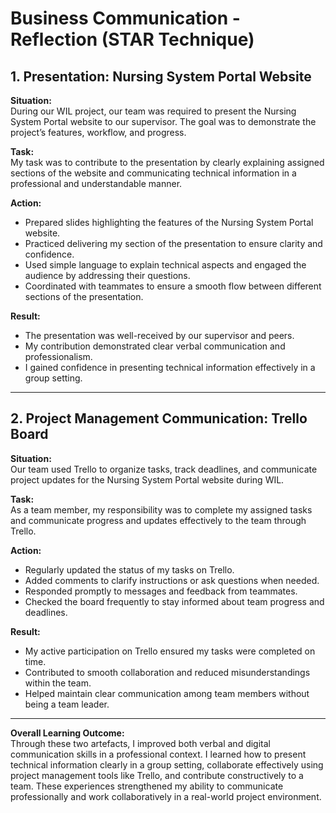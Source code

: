# Business Communication - Reflection (STAR Technique)

## 1. Presentation: Nursing System Portal Website

**Situation:**  
During our WIL project, our team was required to present the Nursing System Portal website to our supervisor. The goal was to demonstrate the project’s features, workflow, and progress.

**Task:**  
My task was to contribute to the presentation by clearly explaining assigned sections of the website and communicating technical information in a professional and understandable manner.

**Action:**  
- Prepared slides highlighting the features of the Nursing System Portal website.  
- Practiced delivering my section of the presentation to ensure clarity and confidence.  
- Used simple language to explain technical aspects and engaged the audience by addressing their questions.  
- Coordinated with teammates to ensure a smooth flow between different sections of the presentation.

**Result:**  
- The presentation was well-received by our supervisor and peers.  
- My contribution demonstrated clear verbal communication and professionalism.  
- I gained confidence in presenting technical information effectively in a group setting.

---

## 2. Project Management Communication: Trello Board 

**Situation:**  
Our team used Trello to organize tasks, track deadlines, and communicate project updates for the Nursing System Portal website during WIL.

**Task:**  
As a team member, my responsibility was to complete my assigned tasks and communicate progress and updates effectively to the team through Trello.

**Action:**  
- Regularly updated the status of my tasks on Trello.  
- Added comments to clarify instructions or ask questions when needed.  
- Responded promptly to messages and feedback from teammates.  
- Checked the board frequently to stay informed about team progress and deadlines.

**Result:**  
- My active participation on Trello ensured my tasks were completed on time.  
- Contributed to smooth collaboration and reduced misunderstandings within the team.  
- Helped maintain clear communication among team members without being a team leader.

---

**Overall Learning Outcome:**  
Through these two artefacts, I improved both verbal and digital communication skills in a professional context. I learned how to present technical information clearly in a group setting, collaborate effectively using project management tools like Trello, and contribute constructively to a team. These experiences strengthened my ability to communicate professionally and work collaboratively in a real-world project environment.
